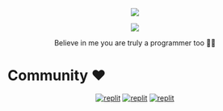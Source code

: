 
<p align="center">
  <a href="https://github.com/WeRdevelopers/readme-typing-svg">
    <img src="https://readme-typing-svg.demolab.com/?lines=WeRdevelopers&font=Fira%20SemiBold&center=true&width=480&height=45&color=fff68f&vCenter=true&pause=1000&size=40" /></a>
</p>

<p align="center">
  <a href="https://github.com/WeRdevelopers/readme-typing-svg">
    <img src="https://readme-typing-svg.demolab.com/?lines=Always%20learning%20new%20things;Trying%20To%20Professional%20DEVELOPER%20&font=Fira%20Code&center=true&width=500&height=45&color=f75c7e&vCenter=true&pause=1000&size=22" /></a>
</p>

<p align="center">
 Believe in me you are truly a programmer too 🧑‍💻
</p>

# Community ❤️
</p>
<p align="center">
<a href="https://instagram.com/WeRdeveloper?igshid=YmMyMTA2M2Y="><img alt="replit" src="https://img.shields.io/badge/-Instagram-orange?style=for-the-badge&logo=instagram&logoColor=white"/></a> <a href="https://telegram.me/WeRdevelopers"><img alt="replit" src="https://img.shields.io/badge/-Telegram-blue?style=for-the-badge&logo=telegram&logoColor=white"/></a>
<a href="https://youtube.com/@WeRdevelopers?igshid=YmMyMTA2M2Y="><img alt="replit" src="https://img.shields.io/badge/-youtube-red?style=for-the-badge&logo=youtube&logoColor=white"/></a>
</p>
